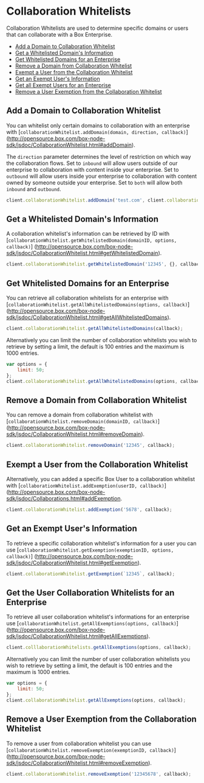Collaboration Whitelists
========================

Collaboration Whitelists are used to determine specific domains or users that can collaborate 
with a Box Enterprise. 

* [Add a Domain to Collaboration Whitelist](#add-a-domain-to-collaboration-whitelist)
* [Get a Whitelisted Domain's Information](#get-a-whitelisted-domains-information)
* [Get Whitelisted Domains for an Enterprise](#get-whitelisted-domains-for-an-enterprise)
* [Remove a Domain from Collaboration Whitelist](#remove-a-domain-from-collaboration-whitelist)
* [Exempt a User from the Collaboration Whitelist](#exempt-a-user-from-the-collabration-whitelist)
* [Get an Exempt User's Information](#get-an-exempt-users-information)
* [Get all Exempt Users for an Enterprise](#get-all-exempt-users-for-an-enterprise)
* [Remove a User Exemption from the Collaboration Whitelist](#remove-a-user-exemption-from-the-collaboration-whitelist)

Add a Domain to Collaboration Whitelist
---------------------------------------

You can whitelist only certain domains to collaboration with an enterprise with
[`collaborationWhitelist.addDomain(domain, direction, callback)`]
(http://opensource.box.com/box-node-sdk/jsdoc/CollaborationWhitelist.html#addDomain).

The `direction` parameter determines the level of restriction on which way the collaboration flows. Set to `inbound` will allow users outside of our enterprise to collaboration with content inside your enterprise. Set to `outbound` will allow users inside your enterprise to collaboration with content owned by someone outside your enterprise. Set to `both` will allow both `inbound` and `outbound`.

```js
client.collaborationWhitelist.addDomain('test.com', client.collaborationWhitelist.directions.INBOUND, callback);
```

Get a Whitelisted Domain's Information
--------------------------------------

A collaboration whitelist's information can be retrieved by ID with
[`collaborationWhitelist.getWhitelistedDomain(domainID, options, callback)`]
(http://opensource.box.com/box-node-sdk/jsdoc/CollaborationWhitelist.html#getWhitelistedDomain).

```js
client.collaborationWhitelist.getWhitelistedDomain('12345', {}, callback);
```

Get Whitelisted Domains for an Enterprise
-----------------------------------------

You can retrieve all collaboration whitelists for an enterprise with
[`collaborationWhitelist.getAllWhitelistedDomains(options, callback)`]
(http://opensource.box.com/box-node-sdk/jsdoc/CollaborationWhitelist.html#getAllWhitelistedDomains).

```js
client.collaborationWhitelist.getAllWhitelistedDomains(callback);
```

Alternatively you can limit the number of collaboration whitelists you wish to retrieve by setting a limit, the default is 100 entries and the maximum is 1000 entries.

```js
var options = {
    limit: 50;
};
client.collaborationWhitelist.getAllWhitelistedDomains(options, callback);
```

Remove a Domain from Collaboration Whitelist
--------------------------------------------

You can remove a domain from collaboration whitelist with
[`collaborationWhitelist.removeDomain(domainID, callback)`]
(http://opensource.box.com/box-node-sdk/jsdoc/CollaborationWhitelist.html#removeDomain).

```js
client.collaborationWhitelist.removeDomain('12345', callback);
```

Exempt a User from the Collaboration Whitelist
----------------------------------------------

Alternatively, you can added a specific Box User to a collaboration whitelist with
[`collaborationWhitelist.addExemption(userID, callback)`]
(http://opensource.box.com/box-node-sdk/jsdoc/Collaborations.html#addExemption.

```js
client.collaborationWhitelist.addExemption('5678', callback);
```

Get an Exempt User's Information
--------------------------------

To retrieve a specific collaboration whitelist's information for a user you can use
[`collaborationWhitelist.getExemption(exemptionID, options, callback)`]
(http://opensource.box.com/box-node-sdk/jsdoc/CollaborationWhitelist.html#getExemption).

```js
client.collaborationWhitelist.getExemption(`12345`, callback);
```

Get the User Collaboration Whitelists for an Enterprise
-------------------------------------------------------

To retrieve all user collaboration whitelist's informations for an enterprise use
[`collaborationWhitelist.getAllExemptions(options, callback)`]
(http://opensource.box.com/box-node-sdk/jsdoc/CollaborationWhitelist.html#getAllExemptions).

```js
client.colllaborationWhitelists.getAllExemptions(options, callback);
```

Alternatively you can limit the number of user collaboration whitelists you wish to retrieve by setting a limit, the default is 100 entries and the maximum is 1000 entries.

```js
var options = {
    limit: 50;
};
client.collaborationWhitelist.getAllExemptions(options, callback);
```

Remove a User Exemption from the Collaboration Whitelist
--------------------------------------------------------

To remove a user from collaboration whitelist you can use
[`collaborationWhitelist.removeExemption(exemptionID, callback)`]
(http://opensource.box.com/box-node-sdk/jsdoc/CollaborationWhitelist.html#removeExemption).

```js
client.collaborationWhitelist.removeExemption('12345678', callback);
```